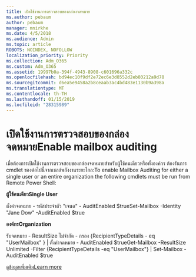 ```yaml
---
title: เปิดใช้งานการตรวจสอบของกล่องจดหมาย
ms.author: pebaum
author: pebaum
manager: mnirkhe
ms.date: 4/5/2018
ms.audience: Admin
ms.topic: article
ROBOTS: NOINDEX, NOFOLLOW
localization_priority: Priority
ms.collection: Adm_O365
ms.custom: Adm_O365
ms.assetid: 19997b0a-394f-4943-8908-c601696a332c
ms.openlocfilehash: bd94ec10f9df2e72ec6e3d8552d2eb80212a9d78
ms.sourcegitcommit: d6ea5e9458a2b8ceaab3ac4bd483e1130b9a398a
ms.translationtype: MT
ms.contentlocale: th-TH
ms.lasthandoff: 01/15/2019
ms.locfileid: "28315989"
---
```

# <a name="enable-mailbox-auditing"></a><span data-ttu-id="caeab-102">เปิดใช้งานการตรวจสอบของกล่องจดหมาย</span><span class="sxs-lookup"><span data-stu-id="caeab-102">Enable mailbox auditing</span></span>

<span data-ttu-id="caeab-103">เมื่อต้องการเปิดใช้งานการตรวจสอบของกล่องจดหมายสำหรับผู้ใช้คนเดียวหรือทั้งองค์กร ต้องรันการ cmdlet ของต่อไปนี้จากเชลล์พลังงานระยะไกล:</span><span class="sxs-lookup"><span data-stu-id="caeab-103">To enable Mailbox Auditing for either a single user or an entire organization the following cmdlets must be run from Remote Power Shell:</span></span>
  
 <span data-ttu-id="caeab-104">**ผู้ใช้คนเดียว**</span><span class="sxs-lookup"><span data-stu-id="caeab-104">**Single User**</span></span>
  
<span data-ttu-id="caeab-105">ตั้งค่าจดหมาย - รหัสประจำตัว "เจนด" - AuditEnabled $true</span><span class="sxs-lookup"><span data-stu-id="caeab-105">Set-Mailbox -Identity "Jane Dow" -AuditEnabled $true</span></span>
  
 <span data-ttu-id="caeab-106">**องค์กร**</span><span class="sxs-lookup"><span data-stu-id="caeab-106">**Organization**</span></span>
  
<span data-ttu-id="caeab-107">รับจดหมาย - ResultSize ไม่จำกัด - กรอง {RecipientTypeDetails - eq "UserMailbox" } | ตั้งค่าจดหมาย - AuditEnabled $true</span><span class="sxs-lookup"><span data-stu-id="caeab-107">Get-Mailbox -ResultSize Unlimited -Filter {RecipientTypeDetails -eq "UserMailbox"} | Set-Mailbox -AuditEnabled $true</span></span>
  
[<span data-ttu-id="caeab-108">ดูข้อมูลเพิ่มเติม</span><span class="sxs-lookup"><span data-stu-id="caeab-108">Learn more</span></span>](https://support.office.com/article/aaca8987-5b62-458b-9882-c28476a66918)
  

